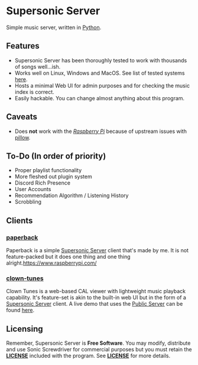 # Supersonic Server
Simple music server, written in [Python](https://python.org).
## Features
- Supersonic Server has been thoroughly tested to work with thousands of songs well...ish.
- Works well on Linux, Windows and MacOS. See list of tested systems [here](https://sonic.davros.io/getting-started/supported-systems/).
- Hosts a minimal Web UI for admin purposes and for checking the music index is correct.
- Easily hackable. You can change almost anything about this program.
## Caveats
- Does **not** work with the [*Raspberry Pi*](https://www.raspberrypi.com/) because of upstream issues with [pillow](https://pypi.org/project/Pillow/).
## To-Do (In order of priority)
- Proper playlist functionality
- More fleshed out plugin system
- Discord Rich Presence
- User Accounts
- Recommendation Algorithm / Listening History
- Scrobbling
## Clients
### [paperback](https://github.com/yuckdevchan/paperback)
Paperback is a simple [Supersonic Server](https://github.com/yuckdevchan/Supersonic-Server) client that's made by me. It is not feature-packed but it does one thing and one thing alright.https://www.raspberrypi.com/
### [clown-tunes](https://github.com/circus-real/clown-tunes.)
Clown Tunes is a web-based CAL viewer with lightweight music playback capability. It's feature-set is akin to the built-in web UI but in the form of a [Supersonic Server](https://github.com/yuckdevchan/Supersonic-Server) client. A live demo that uses the [Public Server](http://atomic123.pythonanywhere.com) can be found [here]().
## Licensing
Remember, Supersonic Server is **Free Software**. You may modify, distribute and use Sonic Screwdriver for commercial purposes but you must retain the [**LICENSE**](https://spdx.org/licenses/MIT.html) included with the program. See [**LICENSE**](https://spdx.org/licenses/MIT.html) for more details.
